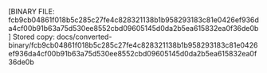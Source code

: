 [BINARY FILE: fcb9cb04861f018b5c285c27fe4c828321138b1b958293183c81e0426ef936da4cf00b91b63a75d530ee8552cbd09605145d0da2b5ea615832ea0f36de0b]
Stored copy: docs/converted-binary/fcb9cb04861f018b5c285c27fe4c828321138b1b958293183c81e0426ef936da4cf00b91b63a75d530ee8552cbd09605145d0da2b5ea615832ea0f36de0b
